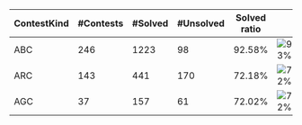 | ContestKind | #Contests | #Solved | #Unsolved | Solved ratio | |
| - | - | - | - | - | - |
| ABC | 246 | 1223 | 98 | 92.58% | ![93%](https://progress-bar.dev/93?title=Solved) |
| ARC | 143 | 441 | 170 | 72.18% | ![72%](https://progress-bar.dev/72?title=Solved) |
| AGC | 37 | 157 | 61 | 72.02% | ![72%](https://progress-bar.dev/72?title=Solved) |

